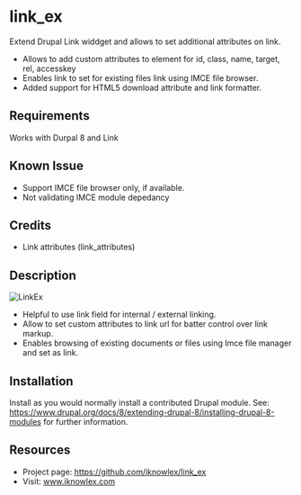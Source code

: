 # link_ex
Extend Drupal Link widdget and allows to set additional attributes on link.
 - Allows to add custom attributes to <a> element for id, class, name, target, rel, accesskey
 - Enables link to set for existing files link using IMCE file browser.
 - Added support for HTML5 download attribute and link formatter.

## Requirements

Works with Durpal 8 and Link


## Known Issue
 - Support IMCE file browser only, if available.
 - Not validating IMCE module depedancy 

## Credits
 - Link attributes (link_attributes)



## Description

![LinkEx](https://user-images.githubusercontent.com/39402077/40540850-8327d6fa-6011-11e8-899c-40bca0dd96a3.png "LinkEx and Imce file manager for link")

- Helpful to use link field for internal / external linking.
- Allow to set custom attributes to link url for batter control over link markup.
- Enables browsing of existing documents or files using Imce file manager and set as link.

## Installation

Install as you would normally install a contributed Drupal module. See:
https://www.drupal.org/docs/8/extending-drupal-8/installing-drupal-8-modules
for further information.

## Resources

- Project page: https://github.com/iknowlex/link_ex
- Visit: www.iknowlex.com

